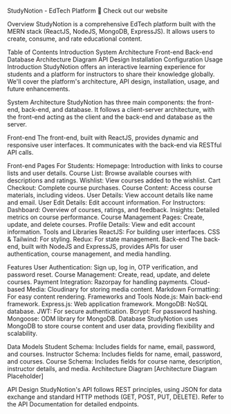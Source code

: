 StudyNotion - EdTech Platform
🚀 Check out our website

Overview
StudyNotion is a comprehensive EdTech platform built with the MERN stack (ReactJS, NodeJS, MongoDB, ExpressJS). It allows users to create, consume, and rate educational content.

Table of Contents
Introduction
System Architecture
Front-end
Back-end
Database
Architecture Diagram
API Design
Installation
Configuration
Usage
Introduction
StudyNotion offers an interactive learning experience for students and a platform for instructors to share their knowledge globally. We'll cover the platform's architecture, API design, installation, usage, and future enhancements.

System Architecture
StudyNotion has three main components: the front-end, back-end, and database. It follows a client-server architecture, with the front-end acting as the client and the back-end and database as the server.

Front-end
The front-end, built with ReactJS, provides dynamic and responsive user interfaces. It communicates with the back-end via RESTful API calls.

Front-end Pages
For Students:
Homepage: Introduction with links to course lists and user details.
Course List: Browse available courses with descriptions and ratings.
Wishlist: View courses added to the wishlist.
Cart Checkout: Complete course purchases.
Course Content: Access course materials, including videos.
User Details: View account details like name and email.
User Edit Details: Edit account information.
For Instructors:
Dashboard: Overview of courses, ratings, and feedback.
Insights: Detailed metrics on course performance.
Course Management Pages: Create, update, and delete courses.
Profile Details: View and edit account information.
Tools and Libraries
ReactJS: For building user interfaces.
CSS & Tailwind: For styling.
Redux: For state management.
Back-end
The back-end, built with NodeJS and ExpressJS, provides APIs for user authentication, course management, and media handling.

Features
User Authentication: Sign up, log in, OTP verification, and password reset.
Course Management: Create, read, update, and delete courses.
Payment Integration: Razorpay for handling payments.
Cloud-based Media: Cloudinary for storing media content.
Markdown Formatting: For easy content rendering.
Frameworks and Tools
Node.js: Main back-end framework.
Express.js: Web application framework.
MongoDB: NoSQL database.
JWT: For secure authentication.
Bcrypt: For password hashing.
Mongoose: ODM library for MongoDB.
Database
StudyNotion uses MongoDB to store course content and user data, providing flexibility and scalability.

Data Models
Student Schema: Includes fields for name, email, password, and courses.
Instructor Schema: Includes fields for name, email, password, and courses.
Course Schema: Includes fields for course name, description, instructor details, and media.
Architecture Diagram
[Architecture Diagram Placeholder]

API Design
StudyNotion's API follows REST principles, using JSON for data exchange and standard HTTP methods (GET, POST, PUT, DELETE). Refer to the API Documentation for detailed endpoints.